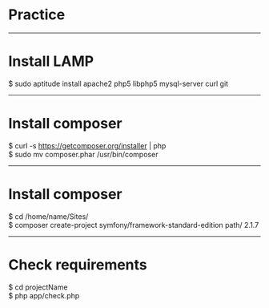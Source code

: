# Practice

---

# Install LAMP

$ sudo aptitude install apache2 php5 libphp5 mysql-server curl git

---

# Install composer

$ curl -s https://getcomposer.org/installer | php  
$ sudo mv composer.phar /usr/bin/composer  

---

# Install composer

$ cd /home/name/Sites/  
$ composer create-project symfony/framework-standard-edition path/ 2.1.7  

---

# Check requirements

$ cd projectName  
$ php app/check.php  
